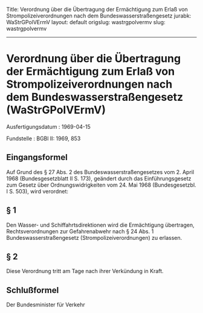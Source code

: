 Title: Verordnung über die Übertragung der Ermächtigung zum Erlaß von Strompolizeiverordnungen
  nach dem Bundeswasserstraßengesetz
jurabk: WaStrGPolVErmV
layout: default
origslug: wastrgpolvermv
slug: wastrgpolvermv

---

# Verordnung über die Übertragung der Ermächtigung zum Erlaß von Strompolizeiverordnungen nach dem Bundeswasserstraßengesetz (WaStrGPolVErmV)

Ausfertigungsdatum
:   1969-04-15

Fundstelle
:   BGBl II: 1969, 853



## Eingangsformel

Auf Grund des § 27 Abs. 2 des Bundeswasserstraßengesetzes vom 2. April
1968 (Bundesgesetzblatt II S. 173), geändert durch das
Einführungsgesetz zum Gesetz über Ordnungswidrigkeiten vom 24. Mai
1968 (Bundesgesetzbl. I S. 503), wird verordnet:


## § 1

Den Wasser- und Schiffahrtsdirektionen wird die Ermächtigung
übertragen, Rechtsverordnungen zur Gefahrenabwehr nach § 24 Abs. 1
Bundeswasserstraßengesetz (Strompolizeiverordnungen) zu erlassen.


## § 2

Diese Verordnung tritt am Tage nach ihrer Verkündung in Kraft.


## Schlußformel

Der Bundesminister für Verkehr

